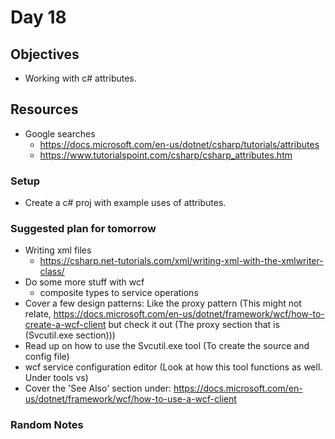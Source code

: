 # Day 18

## Objectives

- Working with c# attributes.

## Resources

- Google searches
  - <https://docs.microsoft.com/en-us/dotnet/csharp/tutorials/attributes>
  - <https://www.tutorialspoint.com/csharp/csharp_attributes.htm>

### Setup

- Create a c# proj with example uses of attributes.

### Suggested plan for tomorrow

- Writing xml files
  - <https://csharp.net-tutorials.com/xml/writing-xml-with-the-xmlwriter-class/>
- Do some more stuff with wcf
  - composite types to service operations
- Cover a few design patterns: Like the proxy pattern (This might not relate, <https://docs.microsoft.com/en-us/dotnet/framework/wcf/how-to-create-a-wcf-client> but check it out (The proxy section that is (Svcutil.exe section)))
- Read up on how to use the Svcutil.exe tool (To create the source and config file)
- wcf service configuration editor (Look at how this tool functions as well. Under tools vs)
- Cover the 'See Also' section under: <https://docs.microsoft.com/en-us/dotnet/framework/wcf/how-to-use-a-wcf-client>

### Random Notes
